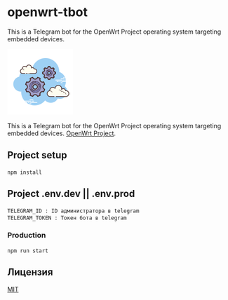 # openwrt-tbot

This is a Telegram bot for the OpenWrt Project operating system targeting embedded devices.

![OpenWrt Telegram Bot Logo](logo.png)

This is a Telegram bot for the OpenWrt Project operating system targeting embedded devices. [OpenWrt Project](https://openwrt.org/).

## Project setup

```
npm install
```

## Project .env.dev || .env.prod

```
TELEGRAM_ID : ID администратора в telegram
TELEGRAM_TOKEN : Токен бота в telegram
```

### Production

```
npm run start
```

## Лицензия

[MIT](LICENSE)
